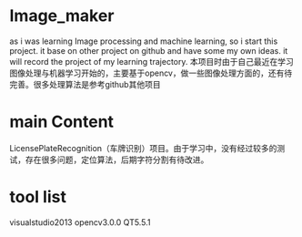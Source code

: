 # Image_maker
as i was learning Image processing and machine learning, so i start this project. it base on other project on github and have some my own ideas. it will record the project of my learning trajectory. 
本项目时由于自己最近在学习图像处理与机器学习开始的，主要基于opencv，做一些图像处理方面的，还有待完善。很多处理算法是参考github其他项目
# main Content
LicensePlateRecognition（车牌识别）项目。由于学习中，没有经过较多的测试，存在很多问题，定位算法，后期字符分割有待改进。
# tool list
visualstudio2013    opencv3.0.0    QT5.5.1

